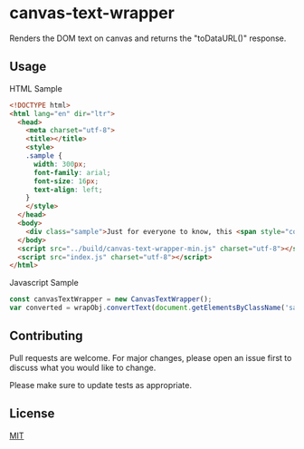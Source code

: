 # canvas-text-wrapper
Renders the DOM text on canvas and returns the "toDataURL()" response.

## Usage

HTML Sample
```html
<!DOCTYPE html>
<html lang="en" dir="ltr">
  <head>
    <meta charset="utf-8">
    <title></title>
    <style>
    .sample {
      width: 300px;
      font-family: arial;
      font-size: 16px;
      text-align: left;
    }
    </style>
  </head>
  <body>
    <div class="sample">Just for everyone to know, this <span style="color:#ff0000;">application</span> also runs on Android and iOS devices as a native <span style="font-family: verdana;">app and has lots of functionalities</span> into checking the user <b>credentials</b> etc. <span style="color:#0000ff;">Also, it has <span style="font-weight:bold;">offline</span> and <span style="font-style:italic;">online</span> mode.</span> Will provide you details on that when we restart the project. &#206; m∠<span style="font-style:italic;">a</span></div>
  </body>
  <script src="../build/canvas-text-wrapper-min.js" charset="utf-8"></script>
  <script src="index.js" charset="utf-8"></script>
</html>
```
Javascript Sample
```javascript
const canvasTextWrapper = new CanvasTextWrapper();
var converted = wrapObj.convertText(document.getElementsByClassName('sample')[0]);
```
## Contributing
Pull requests are welcome. For major changes, please open an issue first to discuss what you would like to change.

Please make sure to update tests as appropriate.

## License
[MIT](https://choosealicense.com/licenses/mit/)
